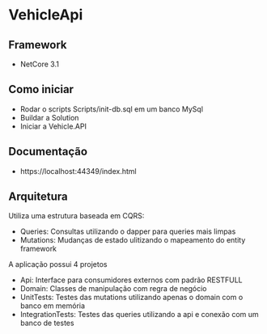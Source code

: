 # VehicleApi
## Framework
- NetCore 3.1

## Como iniciar
 - Rodar o scripts Scripts/init-db.sql em um banco MySql
 - Buildar a Solution
 - Iniciar a Vehicle.API

## Documentação
 - https://localhost:44349/index.html

## Arquitetura
Utiliza uma estrutura baseada em CQRS:
- Queries: Consultas utilizando o dapper para queries mais limpas
- Mutations: Mudanças de estado ulitizando o mapeamento do entity framework

A aplicação possui 4 projetos
- Api: Interface para consumidores externos com padrão RESTFULL
- Domain: Classes de manipulação com regra de negócio
- UnitTests: Testes das mutations utilizando apenas o domain com o banco em memória
- IntegrationTests: Testes das queries utilizando a api e conexão com um banco de testes
